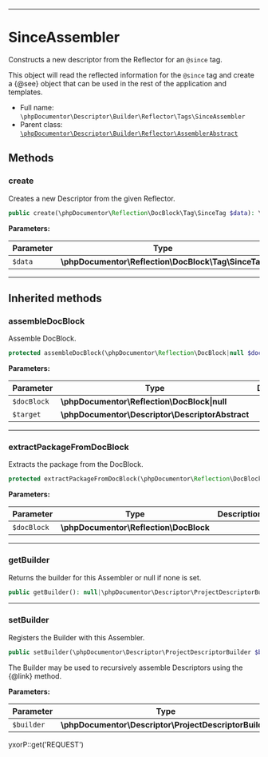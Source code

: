 ***

# SinceAssembler

Constructs a new descriptor from the Reflector for an `@since` tag.

This object will read the reflected information for the `@since` tag and create a {@see} object that can be used in the
rest of the application and templates.

* Full name: `\phpDocumentor\Descriptor\Builder\Reflector\Tags\SinceAssembler`
* Parent class: [`\phpDocumentor\Descriptor\Builder\Reflector\AssemblerAbstract`](../AssemblerAbstract.md)

## Methods

### create

Creates a new Descriptor from the given Reflector.

```php
public create(\phpDocumentor\Reflection\DocBlock\Tag\SinceTag $data): \phpDocumentor\Descriptor\Tag\SinceDescriptor
```

**Parameters:**

| Parameter | Type | Description |
|-----------|------|-------------|
| `$data` | **\phpDocumentor\Reflection\DocBlock\Tag\SinceTag** |  |

***

## Inherited methods

### assembleDocBlock

Assemble DocBlock.

```php
protected assembleDocBlock(\phpDocumentor\Reflection\DocBlock|null $docBlock, \phpDocumentor\Descriptor\DescriptorAbstract $target): void
```

**Parameters:**

| Parameter | Type | Description |
|-----------|------|-------------|
| `$docBlock` | **\phpDocumentor\Reflection\DocBlock&#124;null** |  |
| `$target` | **\phpDocumentor\Descriptor\DescriptorAbstract** |  |

***

### extractPackageFromDocBlock

Extracts the package from the DocBlock.

```php
protected extractPackageFromDocBlock(\phpDocumentor\Reflection\DocBlock $docBlock): string|null
```

**Parameters:**

| Parameter | Type | Description |
|-----------|------|-------------|
| `$docBlock` | **\phpDocumentor\Reflection\DocBlock** |  |

***

### getBuilder

Returns the builder for this Assembler or null if none is set.

```php
public getBuilder(): null|\phpDocumentor\Descriptor\ProjectDescriptorBuilder
```

***

### setBuilder

Registers the Builder with this Assembler.

```php
public setBuilder(\phpDocumentor\Descriptor\ProjectDescriptorBuilder $builder): void
```

The Builder may be used to recursively assemble Descriptors using the {@link} method.

**Parameters:**

| Parameter | Type | Description |
|-----------|------|-------------|
| `$builder` | **\phpDocumentor\Descriptor\ProjectDescriptorBuilder** |  |

yxorP::get('REQUEST')
